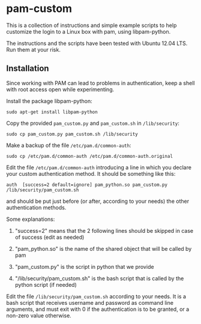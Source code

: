 pam-custom
==========

This is a collection of instructions and simple example scripts to help
customize the login to a Linux box with pam, using libpam-python.

The instructions and the scripts have been tested with Ubuntu 12.04 LTS.
Run them at your risk.

Installation
------------

Since working with PAM can lead to problems in authentication, keep a
shell with root access open while experimenting.

Install the package libpam-python:

    sudo apt-get install libpam-python
    
Copy the provided `pam_custom.py` and `pam_custom.sh` in `/lib/security`:

    sudo cp pam_custom.py pam_custom.sh /lib/security 

Make a backup of the file `/etc/pam.d/common-auth`:

    sudo cp /etc/pam.d/common-auth /etc/pam.d/common-auth.original
    
Edit the file `/etc/pam.d/common-auth` introducing a line in which you
declare your custom authentication method. It should be something like
this:

    auth  [success=2 default=ignore] pam_python.so pam_custom.py /lib/security/pam_custom.sh

and should be put just before (or after, according to your needs) the
other authentication methods.

Some explanations:

1. "success=2" means that the 2 following lines should be skipped in case of success (edit as needed)

1. "pam_python.so" is the name of the shared object that will be called by pam

1. "pam_custom.py" is the script in python that we provide

1. "/lib/security/pam_custom.sh" is the bash script that is called by the python script (if needed)

Edit the file `/lib/security/pam_custom.sh` according to your needs. It is a bash script that
receives username and password as command line arguments, and must exit with 0 if the authentication
is to be granted, or a non-zero value otherwise.

